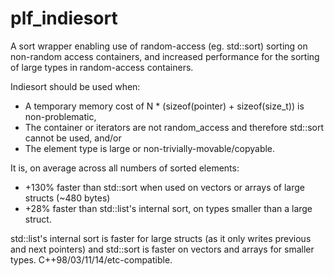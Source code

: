 # plf_indiesort
A sort wrapper enabling use of random-access (eg. std::sort) sorting on non-random access containers, and increased performance for the sorting of large types in random-access containers.

Indiesort should be used when:

* A temporary memory cost of N * (sizeof(pointer) + sizeof(size_t)) is non-problematic,
* The container or iterators are not random_access and therefore std::sort cannot be used, and/or
* The element type is large or non-trivially-movable/copyable.


It is, on average across all numbers of sorted elements:

* +130% faster than std::sort when used on vectors or arrays of large structs (~480 bytes)
* +28% faster than std::list's internal sort, on types smaller than a large struct.

std::list's internal sort is faster for large structs (as it only writes previous and next pointers) and std::sort is faster on vectors and arrays for smaller types.
C++98/03/11/14/etc-compatible.

